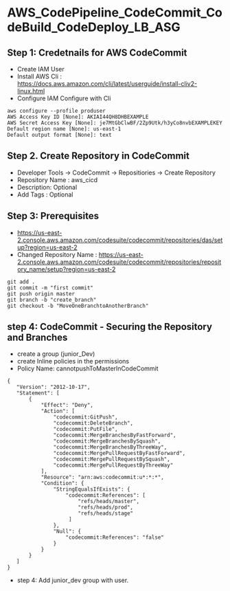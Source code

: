 # AWS_CodePipeline_CodeCommit_CodeBuild_CodeDeploy_LB_ASG


## Step 1: Credetnails for AWS CodeCommit 
-  Create IAM User
-  Install AWS Cli : https://docs.aws.amazon.com/cli/latest/userguide/install-cliv2-linux.html
- Configure IAM Configure with Cli
```
aws configure --profile produser
AWS Access Key ID [None]: AKIAI44QH8DHBEXAMPLE
AWS Secret Access Key [None]: je7MtGbClwBF/2Zp9Utk/h3yCo8nvbEXAMPLEKEY
Default region name [None]: us-east-1
Default output format [None]: text
```

## Step 2. Create Repository in CodeCommit 
 
 - Developer Tools -> CodeCommit -> Repositiories -> Create Repository 
 - Repository Name : aws_cicd
 - Description: Optional 
 - Add Tags : Optional
 
## Step 3: Prerequisites
- https://us-east-2.console.aws.amazon.com/codesuite/codecommit/repositories/das/setup?region=us-east-2
- Changed Repository Name : https://us-east-2.console.aws.amazon.com/codesuite/codecommit/repositories/repository_name/setup?region=us-east-2
```
git add .
git commit -m "first commit"
git push origin master 
git branch -b "create_branch"
git checkout -b "MoveOneBranchtoAnotherBranch"
```

## step 4: CodeCommit - Securing the Repository and Branches

 - create a group (junior_Dev)
 - create Inline policies in the permissions 
 - Policy Name: cannotpushToMasterInCodeCommit
 ```
{
    "Version": "2012-10-17",
    "Statement": [
        {
            "Effect": "Deny",
            "Action": [
                "codecommit:GitPush",
                "codecommit:DeleteBranch",
                "codecommit:PutFile",
                "codecommit:MergeBranchesByFastForward",
                "codecommit:MergeBranchesBySquash",
                "codecommit:MergeBranchesByThreeWay",
                "codecommit:MergePullRequestByFastForward",
                "codecommit:MergePullRequestBySquash",
                "codecommit:MergePullRequestByThreeWay"
            ],
            "Resource": "arn:aws:codecommit:u*:*:*",
            "Condition": {
                "StringEqualsIfExists": {
                    "codecommit:References": [
                        "refs/heads/master", 
                        "refs/heads/prod",
                        "refs/heads/stage"
                     ]
                },
                "Null": {
                    "codecommit:References": "false"
                }
            }
        }
    ]
}
```

 - step 4: Add junior_dev group with user. 

